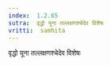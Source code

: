 ```yaml
---
index:  1.2.65
sutra:  वृद्धो यूना तल्लक्षणश्चेदेव विशेषः
vritti:  samhita 
---
```


वृद्धो यूना तल्लक्षणश्चेदेव विशेषः

